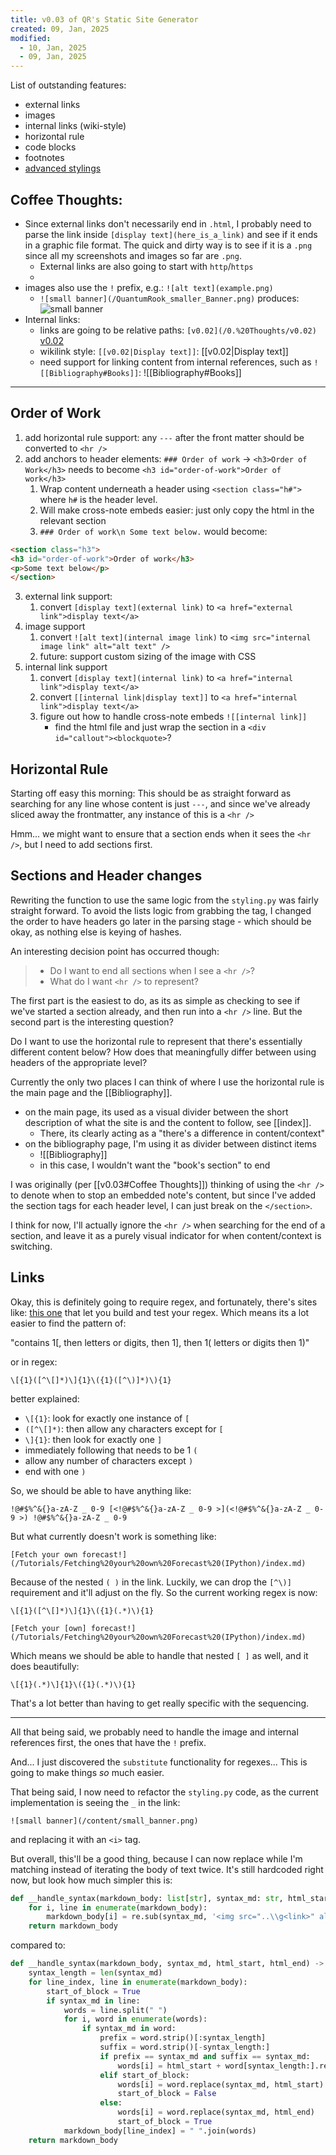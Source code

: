 ```yaml
---
title: v0.03 of QR's Static Site Generator
created: 09, Jan, 2025
modified:
  - 10, Jan, 2025
  - 09, Jan, 2025
---
```

List of outstanding features:
- external links
- images
- internal links (wiki-style)
- horizontal rule
- code blocks
- footnotes
- [advanced stylings](https://help.obsidian.md/Editing+and+formatting/Advanced+formatting+syntax)

## Coffee Thoughts:

- Since external links don't necessarily end in `.html`, I probably need to parse the link inside `[display text](here_is_a_link)` and see if it ends in a graphic file format. The quick and dirty way is to see if it is a `.png` since all my screenshots and images so far are `.png`.
	- External links are also going to start with `http`/`https`
	- 
- images also use the `!` prefix, e.g.: `![alt text](example.png)`
	- `![small banner](/QuantumRook_smaller_Banner.png)` produces: ![small banner](/QuantumRook_smaller_Banner.png)
- Internal links:
	- links are going to be relative paths: `[v0.02](/0.%20Thoughts/v0.02)` [v0.02](/0.%20Thoughts/v0.02)
	- wikilink style: `[[v0.02|Display text]]`: [[v0.02|Display text]]
	- need support for linking content from internal references, such as `![[Bibliography#Books]]`: ![[Bibliography#Books]]

---

## Order of Work

1. add horizontal rule support: any `---` after the front matter should be converted to `<hr />`
2. add anchors to header elements: `### Order of work` -> `<h3>Order of Work</h3>` needs to become `<h3 id="order-of-work">Order of work</h3>`
	1. Wrap content underneath a header using `<section class="h#">` where `h#` is the header level.
	2. Will make cross-note embeds easier: just only copy the html in the relevant section
	3. `### Order of work\n Some text below.` would become:  
```html
<section class="h3">
<h3 id="order-of-work">Order of work</h3>
<p>Some text below</p>
</section>
```
3. external link support: 
	1. convert `[display text](external link)` to `<a href="external link">display text</a>` 
4. image support
	1. convert `![alt text](internal image link)` to `<img src="internal image link" alt="alt text" />`
	2. future: support custom sizing of the image with CSS
5. internal link support
	1. convert `[display text](internal link)` to `<a href="internal link">display text</a>`
	2. convert `[[internal link|display text]]` to `<a href="internal link">display text</a>`
	3. figure out how to handle cross-note embeds `![[internal link]]`
		- find the html file and just wrap the section in a `<div id="callout"><blockquote>`?

## Horizontal Rule

Starting off easy this morning: This should be as straight forward as searching for any line whose content is just `---`, and since we've already sliced away the frontmatter, any instance of this is a `<hr />`

Hmm... we might want to ensure that a section ends when it sees the `<hr />`, but I need to add sections first.

## Sections and Header changes

Rewriting the function to use the same logic from the `styling.py` was fairly straight forward. To avoid the lists logic from grabbing the tag, I changed the order to have headers go later in the parsing stage - which should be okay, as nothing else is keying of hashes.

An interesting decision point has occurred though:

>- Do I want to end all sections when I see a `<hr />`?
>- What do I want `<hr />` to represent?

The first part is the easiest to do, as its as simple as checking to see if we've started a section already, and then run into a `<hr />` line. But the second part is the interesting question?

Do I want to use the horizontal rule to represent that there's essentially different content below? How does that meaningfully differ between using headers of the appropriate level?

Currently the only two places I can think of where I use the horizontal rule is the main page and the [[Bibliography]].

- on the main page, its used as a visual divider between the short description of what the site is and the content to follow, see [[index]].
	- There, its clearly acting as a "there's a difference in content/context"
- on the bibliography page, I'm using it as divider between distinct items
	- ![[Bibliography]]
	- in this case, I wouldn't want the "book's section" to end

I was originally (per [[v0.03#Coffee Thoughts]]) thinking of using the `<hr />` to denote when to stop an embedded note's content, but since I've added the section tags for each header level, I can just break on the `</section>`.

I think for now, I'll actually ignore the `<hr />` when searching for the end of a section, and leave it as a purely visual indicator for when content/context is switching.

## Links

Okay, this is definitely going to require regex, and fortunately, there's sites like: [this one](https://regex101.com/) that let you build and test your regex. Which means its a lot easier to find the pattern of:

"contains 1\[, then letters or digits, then 1\], then 1\( letters or digits then 1\)"

or in regex:

```
\[{1}([^\[]*)\]{1}\({1}([^\)]*)\){1}
```

better explained:

- `\[{1}`: look for exactly one instance of `[`
- `([^\[]*)`: then allow any characters except for `[`
- `\]{1}`: then look for exactly one `]`
- immediately following that needs to be 1 `(`
- allow any number of characters except `)`
- end with one `)`

So, we should be able to have anything like:

`!@#$%^&{}a-zA-Z _ 0-9 [<!@#$%^&{}a-zA-Z _ 0-9 >](<!@#$%^&{}a-zA-Z _ 0-9 >) !@#$%^&{}a-zA-Z _ 0-9 `

But what currently doesn't work is something like:

`[Fetch your own forecast!](/Tutorials/Fetching%20your%20own%20Forecast%20(IPython)/index.md)`

Because of the nested `( )` in the link. Luckily, we can drop the `[^\)]` requirement and it'll adjust on the fly. So the current working regex is now:

```regex
\[{1}([^\[]*)\]{1}\({1}(.*)\){1}
```

`[Fetch your [own] forecast!](/Tutorials/Fetching%20your%20own%20Forecast%20(IPython)/index.md)`

Which means we should be able to handle that nested `[ ]` as well, and it does beautifully:

```regex
\[{1}(.*)\]{1}\({1}(.*)\){1}
```

That's a lot better than having to get really specific with the sequencing.

---

All that being said, we probably need to handle the image and internal references first, the ones that have the `!` prefix.

And... I just discovered the `substitute` functionality for regexes... This is going to make things *so* much easier.

That being said, I now need to refactor the `styling.py` code, as the current implementation is seeing the `_` in the link:

```
![small banner](/content/small_banner.png)
```

and replacing it with an `<i>` tag.

But overall, this'll be a good thing, because I can now replace while I'm matching instead of iterating the body of text twice. It's still hardcoded right now, but look how much simpler this is:

```python
def __handle_syntax(markdown_body: list[str], syntax_md: str, html_start: str, html_end: str) -> list[str]:
    for i, line in enumerate(markdown_body):
        markdown_body[i] = re.sub(syntax_md, '<img src="..\\g<link>" alt="\\g<alttext>" />', line)
    return markdown_body
```

compared to:

```python
def __handle_syntax(markdown_body, syntax_md, html_start, html_end) -> list[str]:
    syntax_length = len(syntax_md)
    for line_index, line in enumerate(markdown_body):
        start_of_block = True
        if syntax_md in line:
            words = line.split(" ")
            for i, word in enumerate(words):
                if syntax_md in word:
                    prefix = word.strip()[:syntax_length]
                    suffix = word.strip()[-syntax_length:]
                    if prefix == syntax_md and suffix == syntax_md:
                        words[i] = html_start + word[syntax_length:].replace(syntax_md, html_end)
                    elif start_of_block:
                        words[i] = word.replace(syntax_md, html_start)
                        start_of_block = False
                    else:
                        words[i] = word.replace(syntax_md, html_end)
                        start_of_block = True
            markdown_body[line_index] = " ".join(words)
    return markdown_body
```
